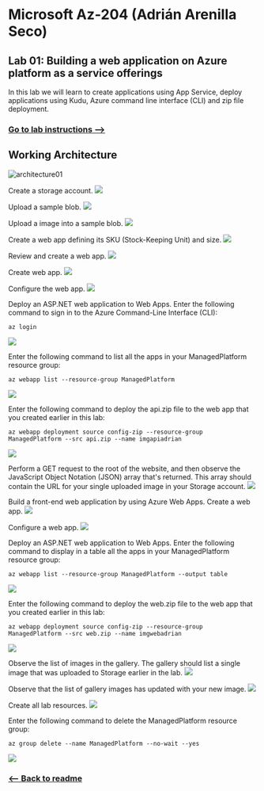# Microsoft Az-204 (Adrián Arenilla Seco)

## Lab 01: Building a web application on Azure platform as a service offerings
In this lab we will learn to create applications using App Service, deploy applications using Kudu, Azure command line interface (CLI) and zip file deployment.

### [Go to lab instructions -->](Files/AZ-204_01_lab.md)

## Working Architecture
![architecture01](architecture_01.png)

Create a storage account.
![](Evidences/Image1.png)


Upload a sample blob.
![](Evidences/Image2.png)


Upload a image into a sample blob.
![](Evidences/Image3.png)


Create a web app defining its SKU (Stock-Keeping Unit) and size.
![](Evidences/Image4.png)


Review and create a web app.
![](Evidences/Image5.png)


Create web app.
![](Evidences/Image6.png)


Configure the web app.
![](Evidences/Image7.png)


Deploy an ASP.NET web application to Web Apps. Enter the following command to sign in to the Azure Command-Line Interface (CLI): 
```
az login 
```
![](Evidences/Image8.png)


Enter the following command to list all the apps in your ManagedPlatform resource group:
```
az webapp list --resource-group ManagedPlatform
```
![](Evidences/Image9.png)


Enter the following command to deploy the api.zip file to the web app that you created earlier in this lab:
```
az webapp deployment source config-zip --resource-group ManagedPlatform --src api.zip --name imgapiadrian
```
![](Evidences/Image10.png)


Perform a GET request to the root of the website, and then observe the JavaScript Object Notation (JSON) array that's returned. This array should contain the URL for your single uploaded image in your Storage account.
![](Evidences/Image15.png)


Build a front-end web application by using Azure Web Apps. Create a web app.
![](Evidences/Image11.png)


Configure a web app.
![](Evidences/Image12.png)


Deploy an ASP.NET web application to Web Apps. Enter the following command to display in a table all the apps in your ManagedPlatform resource group:
```
az webapp list --resource-group ManagedPlatform --output table
```
![](Evidences/Image13.png)


Enter the following command to deploy the web.zip file to the web app that you created earlier in this lab:
```
az webapp deployment source config-zip --resource-group ManagedPlatform --src web.zip --name imgwebadrian
```
![](Evidences/Image14.png)


Observe the list of images in the gallery. The gallery should list a single image that was uploaded to Storage earlier in the lab.
![](Evidences/Image16.png)


Observe that the list of gallery images has updated with your new image.
![](Evidences/Image17.png)


Create all lab resources.
![](Evidences/Image18.png)


Enter the following command to delete the ManagedPlatform resource group:
```
az group delete --name ManagedPlatform --no-wait --yes
```
![](Evidences/Image19.png)


### [<-- Back to readme](../../../../readme.md)

